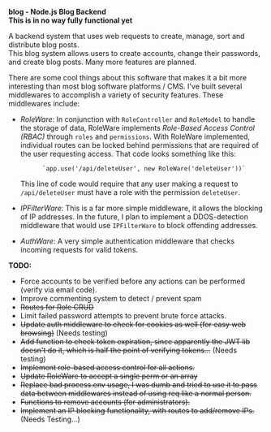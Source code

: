 **blog - Node.js Blog Backend**  
**This is in no way fully functional yet**

A backend system that uses web requests to create, manage, sort
and distribute blog posts.   
This blog system allows users to create accounts, change their passwords, and create blog posts. Many more features are planned.

There are some cool things about this software that makes it a bit more interesting than most blog software platforms / CMS. I've built several middlewares to accomplish a variety of security features. These middlewares include:  
    
- *RoleWare*: In conjunction with `RoleController` and `RoleModel` to handle the storage of data, RoleWare implements *Role-Based Access Control (RBAC)* through `roles` and `permissions`. With RoleWare implemented, individual routes can be locked behind permissions that are required of the user requesting access. That code looks something like this:

            `app.use('/api/deleteUser', new RoleWare('deleteUser'))`
    This line of code would require that any user making a request to `/api/deleteUser` must have a role with the permission `deleteUser`.

- *IPFilterWare*: This is a far more simple middleware, it allows the blocking of IP addresses. In the future, I plan to implement a DDOS-detection middleware that would use `IPFilterWare` to block offending addresses.
- *AuthWare*: A very simple authentication middleware that checks incoming requests for valid tokens.
    
      
**TODO:**
- Force accounts to be verified before any actions can be performed (verify via email code).
- Improve commenting system to detect / prevent spam
- ~~Routes for Role CRUD~~
- Limit failed password attempts to prevent brute force attacks.
- ~~Update auth middleware to check for cookies as well (for easy web browsing)~~ (Needs testing)
- ~~Add function to check token expiration, since apparently the JWT lib doesn't do it, which is half the point of verifying tokens...~~ (Needs testing)
- ~~Implement role-based access control for all actions.~~
- ~~Update RoleWare to accept a single perm or an array~~
- ~~Replace bad process.env usage, I was dumb and tried to use it to pass data between middlewares instead of using req like a normal person.~~
- ~~Functions to remove accounts (for administrators).~~
- ~~Implement an IP blocking functionality, with routes to add/remove IPs.~~ (Needs Testing...)
